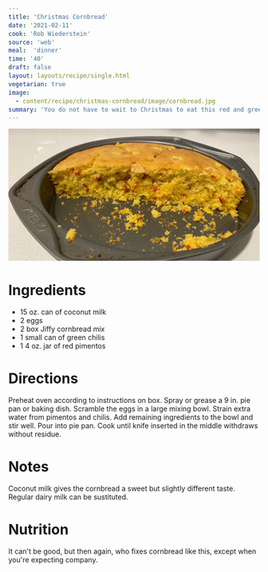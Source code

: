 ```yaml
---
title: 'Christmas Cornbread'
date: '2021-02-11'
cook: 'Rob Wiederstein'
source: 'web'
meal:  'dinner'
time: '40'
draft: false
layout: layouts/recipe/single.html
vegetarian: true
image:
  - content/recipe/christmas-cornbread/image/cornbread.jpg
summary: 'You do not have to wait to Christmas to eat this red and green cornbread.  The colors make it a festive treat for any occasion.'
---
```

![cornbread](/content/recipe/christmas-cornbread/image/cornbread.jpg)

# Ingredients

-   15 oz. can of coconut milk
-   2 eggs
-   2 box Jiffy cornbread mix
-   1 small can of green chilis
-   1 4 oz. jar of red pimentos

# Directions

Preheat oven according to instructions on box.  Spray or grease a 9 in. pie pan or baking dish.  Scramble the eggs in a large mixing bowl.  Strain extra water from pimentos and chilis.  Add remaining ingredients to the bowl and stir well.  Pour into pie pan.  Cook until knife inserted in the middle withdraws without residue.

# Notes

Coconut milk gives the cornbread a sweet but slightly different taste.  Regular dairy milk can be sustituted.

# Nutrition

It can't be good, but then again, who fixes cornbread like this, except when you're expecting company.
